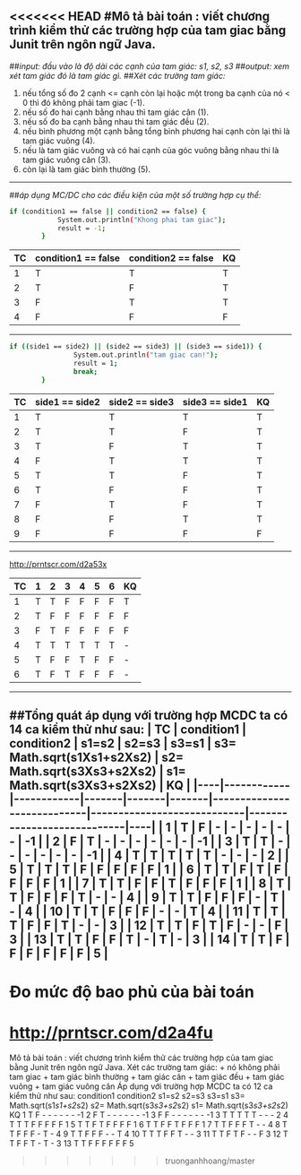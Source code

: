 <<<<<<< HEAD
﻿#Mô tả bài toán : viết chương trình kiểm thử các trường hợp của tam giac bằng Junit trên ngôn ngữ Java.
----
##*input: đầu vào là độ dài các cạnh của tam giác: s1, s2, s3*
##*output: xem xét tam giác đó là tam giác gì.*
##*Xét các trường tam giác:* 
1. nếu tổng số đo 2 cạnh <= cạnh còn lại hoặc một trong ba cạnh của nó < 0 thì đó không phải tam giac (-1).
2. nếu số đo hai cạnh bằng nhau thì tam giác cân (1).
3. nếu số đo ba cạnh bằng nhau thi tam giác đều (2).
4. nếu bình phương một cạnh bằng tổng bình phương hai cạnh còn lại thì là tam giác vuông (4).
5. nếu là tam giác vuông và có hai cạnh của góc vuông bằng nhau thi là tam giác vuông cân (3).
6. còn lại là tam giác bình thường (5).

----
##*áp dụng MC/DC cho các điều kiện của một số trường hợp cụ thể:*
```sh
if (condition1 == false || condition2 == false) {
			System.out.println("Khong phai tam giac");
			result = -1;
		}
```

| TC | condition1 == false | condition2 == false | KQ |
|----|---------------------|---------------------|----|
| 1 | T | T | T |
| 2 | T | F | T |
| 3 | F | T | T |
| 4 | F | F | F |
----
```sh
if ((side1 == side2) || (side2 == side3) || (side3 == side1)) {
				System.out.println("tam giac can!");
				result = 1;
				break;
		}
```
| TC | side1 == side2 | side2 == side3 | side3 == side1 | KQ |
|----|----------------|----------------|----------------|----|
| 1 | T | T | T | T |
| 2 | T | T | F | T |
| 3 | T | F | T | T |
| 4 | F | T | T | T |
| 5 | T | T | F | T |
| 6 | T | F | F | T |
| 7 | F | T | F | T |
| 8 | F | F | T | T |
| 9 | F | F | F | F |
----
http://prntscr.com/d2a53x

| TC | 1 | 2 | 3 | 4 | 5 | 6 | KQ |
|----|---|---|---|---|---|---|----|
| 1 | T | T | F | F | F | F | T |
| 2 | T | F | F | F | F | F | F |
| 3 | F | T | F | F | F | F | F |
| 4 | T | T | T | T | T | T | - |
| 5 | T | F | F | T | F | F | - |
| 6 | T | F | T | F | F | F | - |
----
##**Tổng quát áp dụng với trường hợp MCDC ta có 14 ca kiểm thử như sau:**
| TC | condition1 | condition2 | s1=s2 | s2=s3 | s3=s1 | s3= Math.sqrt(s1Xs1+s2Xs2) | s2= Math.sqrt(s3Xs3+s2Xs2) | s1= Math.sqrt(s3Xs3+s2Xs2) | KQ |
|----|------------|------------|-------|-------|-------|----------------------------|----------------------------|----------------------------|----|
| 1 | T | F | - | - | - | - | - | - | -1 | 
| 2 | F | T | - | - | - | - | - | - | -1 | 
| 3 | T | T | - | - | - | - | - | - | -1 | 
| 4 | T | T | T | T | T | - | - | - | 2 | 
| 5 | T | T | T | F | F | F | F | F | 1 | 
| 6 | T | T | F | T | F | F | F | F | 1 | 
| 7 | T | T | F | F | T | F | F | F | 1 | 
| 8 | T | T | F | F | F | T | - | - | 4 | 
| 9 | T | T | F | F | F | - | T | - | 4 | 
| 10 | T | T | F | F | F | - | - | T | 4 |
| 11 | T | T | T | F | F | T | - | - | 3 | 
| 12 | T | T | F | T | F | - | - | F | 3 | 
| 13 | T | T | F | F | T | - | T | - | 3 | 
| 14 | T | T | F | F | F | F | F | F | 5 | 
----
# Đo mức độ bao phủ của bài toán
http://prntscr.com/d2a4fu
=======
﻿Mô tả bài toán : viết chương trình kiểm thử các trường hợp của tam giac bằng Junit trên ngôn ngữ Java.
Xét các trường tam giác: + nó không phải tam giac
			+ tam giác bình thường
			+ tam giác cân
			+ tam giác đều
			+ tam giác vuông
			+ tam giác vuông cân
Áp dụng với trường hợp MCDC ta có 12 ca kiểm thử như sau:
	condition1   condition2 	s1=s2    s2=s3    s3=s1 	s3= Math.sqrt(s1*s1+s2*s2)  	s2= Math.sqrt(s3*s3+s2*s2)     s1= Math.sqrt(s3*s3+s2*s2)     KQ
1     T           F                -      -          -          -                                   -                           -                         -1
2     F           T                -      -          -          -                                   -                           -                         -1
3     F           F                -      -          -          -                                   -                           -                         -1
3     T           T                T       T         T          -                                   -                           -                         2
4     T 		  T                T       F         F          F                                   F                           F                         1
5     T           T                F       T         F          F                                   F                           F                         1
6     T           T                F       F         T          F                                   F                           F                         1
7     T           T                F       F         F          T                                   -                           -                         4
8     T           T                F       F         F          -                                   T                           -                         4
9     T           T                F       F         F          -                                   -                           T                         4
10    T           T                T       F         F          T                                   -                           -                         3
11    T           T                F       T         F          -                                   -                           F                         3
12    T           T                F       F         T          -                                   T                           -                         3
13    T           T                F       F         F          F                                   F                           F                         5
>>>>>>> truonganhhoang/master
